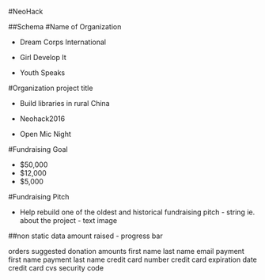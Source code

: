 #NeoHack


##Schema
#Name of Organization 

- Dream Corps International

- Girl Develop It

- Youth Speaks

#Organization project title   

- Build libraries in rural China

- Neohack2016

- Open Mic Night

#Fundraising Goal
- $50,000
- $12,000
- $5,000

#Fundraising Pitch
- Help rebuild one of the oldest and historical 
fundraising pitch - string ie. 
about the project - text
image

##non static data
amount raised - progress bar

orders
suggested donation amounts
first name
last name
email
payment first name
payment last name
credit card number
credit card expiration date
credit card cvs security code